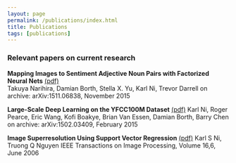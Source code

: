 ```yaml
---
layout: page
permalink: /publications/index.html
title: Publications
tags: [publications]
---
```


### Relevant papers on current research

**Mapping Images to Sentiment Adjective Noun Pairs with Factorized Neural Nets** 
[(pdf)](http://arxiv.org/pdf/1511.06838v1)  
Takuya Narihira, Damian Borth, Stella X. Yu, Karl Ni, Trevor Darrell
on archive: arXiv:1511.06838, November 2015

**Large-Scale Deep Learning on the YFCC100M Dataset**
[(pdf)](http://arxiv.org/abs/1502.03409)
Karl Ni, Roger Pearce, Eric Wang, Kofi Boakye, Brian Van Essen, Damian Borth, Barry Chen
on archive: arXiv:1502.03409, February 2015

**Image Superresolution Using Support Vector Regression**
[(pdf)](http://www.znu.ac.ir/data/members/fazli_saeid/DIP/Paper/ISSUE6/04200763.pdf)
Karl S Ni, Truong Q Nguyen
IEEE Transactions on Image Processing, Volume 16,6, June 2006
